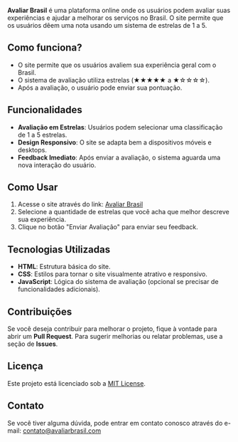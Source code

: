 

**Avaliar Brasil** é uma plataforma online onde os usuários podem avaliar suas experiências e ajudar a melhorar os serviços no Brasil. O site permite que os usuários dêem uma nota usando um sistema de estrelas de 1 a 5.

## Como funciona?

- O site permite que os usuários avaliem sua experiência geral com o Brasil.
- O sistema de avaliação utiliza estrelas (★★★★★ a ★☆☆☆☆).
- Após a avaliação, o usuário pode enviar sua pontuação.

## Funcionalidades

- **Avaliação em Estrelas**: Usuários podem selecionar uma classificação de 1 a 5 estrelas.
- **Design Responsivo**: O site se adapta bem a dispositivos móveis e desktops.
- **Feedback Imediato**: Após enviar a avaliação, o sistema aguarda uma nova interação do usuário.

## Como Usar

1. Acesse o site através do link: [Avaliar Brasil](https://<seu-usuario>.github.io/avaliar-brasil/)
2. Selecione a quantidade de estrelas que você acha que melhor descreve sua experiência.
3. Clique no botão "Enviar Avaliação" para enviar seu feedback.

## Tecnologias Utilizadas

- **HTML**: Estrutura básica do site.
- **CSS**: Estilos para tornar o site visualmente atrativo e responsivo.
- **JavaScript**: Lógica do sistema de avaliação (opcional se precisar de funcionalidades adicionais).

## Contribuições

Se você deseja contribuir para melhorar o projeto, fique à vontade para abrir um **Pull Request**. Para sugerir melhorias ou relatar problemas, use a seção de **Issues**.

## Licença

Este projeto está licenciado sob a [MIT License](https://opensource.org/licenses/MIT).

## Contato

Se você tiver alguma dúvida, pode entrar em contato conosco através do e-mail: contato@avaliarbrasil.com

